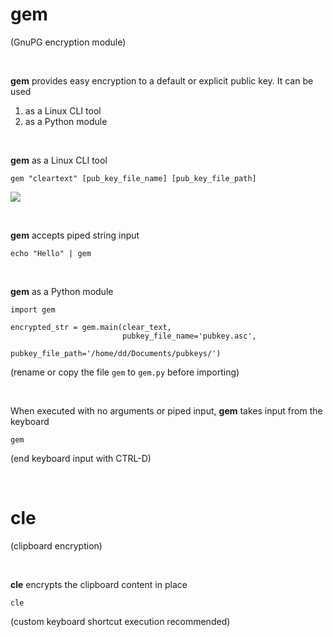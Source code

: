 # gem 
(GnuPG encryption module)

<br>

**gem** provides easy encryption to a default or explicit public key. It can be used 

1. as a Linux CLI tool
2. as a Python module

<br>

**gem** as a Linux CLI tool
    
    gem "cleartext" [pub_key_file_name] [pub_key_file_path]
    
![](pubkey_message.png?raw=true)

<br>

**gem** accepts piped string input

    echo "Hello" | gem

<br>
    
**gem** as a Python module

    import gem

    encrypted_str = gem.main(clear_text, 
                             pubkey_file_name='pubkey.asc', 
                             pubkey_file_path='/home/dd/Documents/pubkeys/')
   (rename or copy the file `gem` to `gem.py` before importing)

<br>    

When executed with no arguments or piped input, **gem** takes input from the keyboard

    gem
    
(end keyboard input with CTRL-D)

<br>

# cle 
(clipboard encryption)

<br>

**cle** encrypts the clipboard content in place

    cle
    
(custom keyboard shortcut execution recommended)
